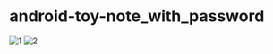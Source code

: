 # android-toy-note_with_password

![1](https://user-images.githubusercontent.com/71131071/118906025-db736c00-b957-11eb-8767-63bc9fff3476.PNG) ![2](https://user-images.githubusercontent.com/71131071/118906045-ea5a1e80-b957-11eb-8f82-315682650cb0.PNG)
